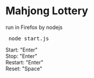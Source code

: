 Mahjong Lottery
==========

 run in Firefox by nodejs

<pre> node start.js</pre>

Start:		"Enter"  
Stop:		"Enter"   
Restart:	"Enter"  
Reset:		"Space"  